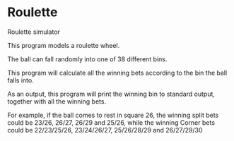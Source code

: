 # Roulette
Roulette simulator

This program models a roulette wheel. 

The ball can fall randomly into one of 38 different bins. 

This program will calculate all the winning bets according to the bin the ball falls into.

As an output, this program will print the winning bin to standard output, together with all the winning bets.

For example, if the ball comes to rest in square 26, the winning split bets could be 23/26, 26/27, 26/29 and 25/26, while the winning
Corner bets could be 22/23/25/26, 23/24/26/27, 25/26/28/29 and 26/27/29/30

